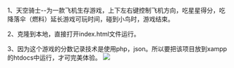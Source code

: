 1、天空骑士--为一款飞机生存游戏，上下左右键控制飞机方向，吃星星得分，吃降落伞（燃料）延长游戏可玩时间，碰到小鸟时，游戏结束。

2、克隆到本地，直接打开index.html文件运行。

3、因为这个游戏的分数记录技术是使用php，json。所以要把该项目放到xampp的htdocs中运行，才可完美体验。
![](skyangle/效果图1.png)
